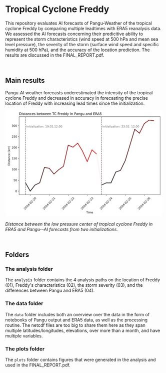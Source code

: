 # Tropical Cyclone Freddy

This repository evaluates AI forecasts of Pangu-Weather of the tropical cyclone Freddy by comparing multiple leadtimes with ERA5 reanalysis data. We assessed the AI forecasts concerning their predicitive ability to represent the storm characteristics (wind speed at 500 hPa and mean sea level pressure), the severity of the storm (surface wind speed and specific humidity at 500 hPa), and the accuracy of the location prediction. The results are discussed in the FINAL_REPORT.pdf.

<br> 

## Main results

Pangu-AI weather forecasts underestimated the intensity of the tropical cyclone Freddy and decreased in accuracy in forecasting the precise location of Freddy with increasing lead times since the initialization. 

<p align="center">
  <img src="plots/Distances_trackplot.png" alt="Figure 1" width="500"/>
</p>

*Distance between the low pressure center of tropical cyclone Freddy in ERA5 and Pangu--AI forecasts from two initializations.*

<br>

## Folders

### The analysis folder

The `analysis` folder contains the 4 analysis paths on the location of Freddy (01), Freddy's characteristics (02), the storm severity (03), and the differences between Pangu and ERA5 (04).

### The data folder

The `data` folder includes both an overview over the data in the form of notebooks of Pangu output and ERA5 data, as well as the processing routine. The netcdf files are too big to share them here as they span multiple latitudes/longitudes, elevations, over more than a month, and have multiple variables.


### The plots folder

The `plots` folder contains figures that were generated in the analysis and used in the FINAL_REPORT.pdf.
